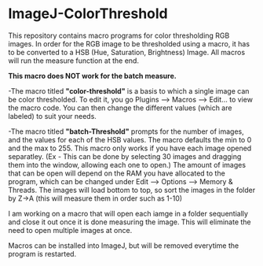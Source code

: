 # ImageJ-ColorThreshold

This repository contains macro programs for color thresholding RGB images. In order for the RGB image to be thresholded using a macro, it has to be converted to a HSB (Hue, Saturation, Brightness) Image. All macros will run the measure function at the end. 

**This macro does NOT work for the batch measure.**

-The macro titled **"color-threshold"** is a basis to which a single image can be color thresholded. To edit it, you go Plugins --> Macros --> Edit... to view the macro code. You can then change the different values (which are labeled) to suit your needs. 

-The macro titled **"batch-Threshold"** prompts for the number of images, and the values for each of the HSB values. The macro defaults the min to 0 and the max to 255. This macro only works if you have each image opened separatley. (Ex -  This can be done by selecting 30 images and dragging them into the window, allowing each one to open.) The amount of images that can be open will depend on the RAM you have allocated to the program, which can be changed under Edit --> Options --> Memory & Threads. The images will load bottom to top, so sort the images in the folder by Z->A (this will measure them in order such as 1-10)

I am working on a macro that will open each iamge in a folder sequentially and close it out once it is done measuring the image. This will eliminate the need to open multiple images at once. 


Macros can be installed into ImageJ, but will be removed everytime the program is restarted. 
